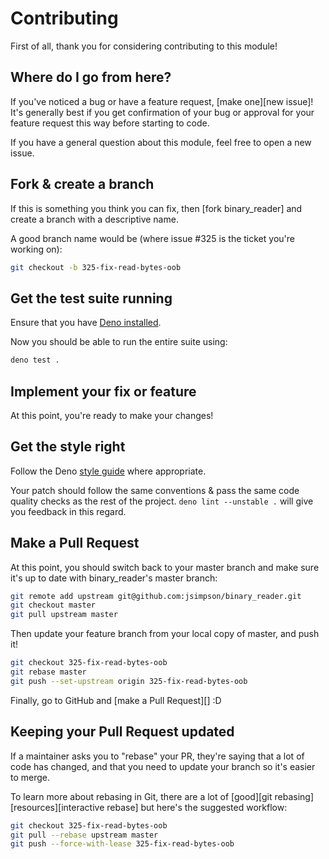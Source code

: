# Contributing

First of all, thank you for considering contributing to this module!

## Where do I go from here?

If you've noticed a bug or have a feature request, [make one][new issue]! It's generally best if you get confirmation of your bug or approval for your feature request this way before starting to code.

If you have a general question about this module, feel free to open a new issue.

## Fork & create a branch

If this is something you think you can fix, then [fork binary_reader] and create a branch with a descriptive name.

A good branch name would be (where issue #325 is the ticket you're working on):

```sh
git checkout -b 325-fix-read-bytes-oob
```

## Get the test suite running

Ensure that you have [Deno installed](https://deno.land/manual/getting_started/installation).

Now you should be able to run the entire suite using:

```sh
deno test .
```

## Implement your fix or feature

At this point, you're ready to make your changes!

## Get the style right

Follow the Deno [style guide](https://github.com/denoland/deno/blob/master/docs/contributing/style_guide.md) where appropriate.

Your patch should follow the same conventions & pass the same code quality checks as the rest of the project. `deno lint --unstable .` will give you feedback in this regard.

## Make a Pull Request

At this point, you should switch back to your master branch and make sure it's
up to date with binary_reader's master branch:

```sh
git remote add upstream git@github.com:jsimpson/binary_reader.git
git checkout master
git pull upstream master
```

Then update your feature branch from your local copy of master, and push it!

```sh
git checkout 325-fix-read-bytes-oob
git rebase master
git push --set-upstream origin 325-fix-read-bytes-oob
```

Finally, go to GitHub and [make a Pull Request][] :D

## Keeping your Pull Request updated

If a maintainer asks you to "rebase" your PR, they're saying that a lot of code has changed, and that you need to update your branch so it's easier to merge.

To learn more about rebasing in Git, there are a lot of [good][git rebasing][resources][interactive rebase] but here's the suggested workflow:

```sh
git checkout 325-fix-read-bytes-oob
git pull --rebase upstream master
git push --force-with-lease 325-fix-read-bytes-oob
```
